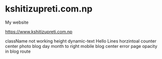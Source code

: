 # kshitizupreti.com.np

My website

https://www.kshitizupreti.com.np

className not working height
dynamic-text Hello
Lines horzintoal
counter
center photo blog
day month to right
mobile blog center
error page
opacity in blog
route
